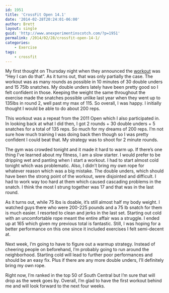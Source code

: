 ```yaml
---
id: 1951
title: 'CrossFit Open 14.1'
date: '2014-02-28T20:24:01-06:00'
author: Brett
layout: single
guid: 'http://www.anexperimentinscotch.com/?p=1951'
permalink: /2014/02/28/crossfit-open-14-1/
categories:
    - Exercise
tags:
    - crossfit
---
```


My first thought on Thursday night when they announced the [workout](http://games.crossfit.com/workouts/the-open/2014#tabs-1) was “Hey I can do that”. As it turns out, that was only partially the case. The workout was as many rounds as possible in 10 minutes of 30 double unders and 15 75lb snatches. My double unders lately have been pretty good so I felt confident in those. Keeping the weight the same throughout the exercise made the snatches possible unlike last year when they went up to 135lbs in round 2, well past my max of 115. So overall, I was happy. I initially thought I would be able to do about 200 reps.

This workout was a repeat from the 2011 Open which I also participated in. In looking back at what I did then, I got 2 rounds + 30 double unders + 5 snatches for a total of 135 reps. So much for my dreams of 200 reps. I’m not sure how much training I was doing back then though so I was pretty confident I could beat that. My strategy was to shoot for 2 minute rounds.

The gym was crowded tonight and it made it hard to warm up. If there’s one thing I’ve learned about my fitness, I am a slow starter. I would prefer to be dripping wet and panting when I start a workout. I had to start almost cold tonight which was problematic. Also, I didn’t bring my own rope for whatever reason which was a big mistake. The double unders, which should have been the strong point of the workout, were disjointed and difficult. I had to work way too hard at them which caused cascading problems in the snatch. I think the most I strung together was 17 and that was in the last round.

As it turns out, while 75 lbs is doable, it’s still almost half my body weight. I watched guys there who were 200-225 pounds and a 75 lb snatch for them is much easier. I resorted to clean and jerks in the last set. Starting out cold with an uncomfortable rope meant the entire affair was a struggle. I ended up at 165 which given my previous total is fantastic. Still, I was hoping for a better performance on this one since it included exercises I felt semi-decent at.

Next week, I’m going to have to figure out a warmup strategy. Instead of cheering people on beforehand, I’m probably going to run around the neighborhood. Starting cold will lead to further poor performances and should be an easy fix. Plus if there are any more double unders, I’ll definitely bring my own rope.

Right now, I’m ranked in the top 50 of South Central but I’m sure that will drop as the week goes by. Overall, I’m glad to have the first workout behind me and will look forward to the next four weeks.